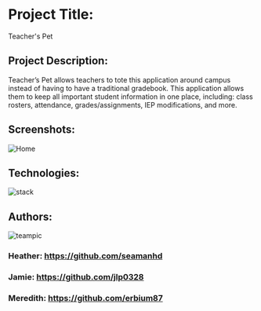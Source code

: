 # Project Title: 

Teacher's Pet

## Project Description:

Teacher’s Pet allows teachers to tote this application around campus instead of having to have a traditional gradebook. This application allows them to keep all important student information in one place, including: class rosters, attendance, grades/assignments, IEP modifications, and more.

## Screenshots:

![Home](https://cloud.githubusercontent.com/assets/11364825/24481627/9ba34362-14b9-11e7-93ae-2d959c85794e.png)


## Technologies:

![stack](https://cloud.githubusercontent.com/assets/11364825/24482529/e53808a4-14bf-11e7-910d-2a93e6a9a642.png)


## Authors:

![teampic](https://cloud.githubusercontent.com/assets/11364825/24482479/6ad24372-14bf-11e7-885b-b24a68607ff4.png)

  ### Heather: https://github.com/seamanhd
  ### Jamie: https://github.com/jlp0328
  ### Meredith: https://github.com/erbium87
